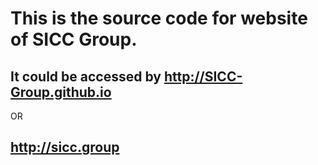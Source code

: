 # This is the source code for website of SICC Group.

## It could be accessed by http://SICC-Group.github.io
OR
## http://sicc.group
